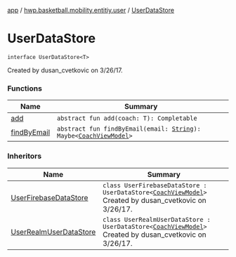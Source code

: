 [app](../../index.md) / [hwp.basketball.mobility.entitiy.user](../index.md) / [UserDataStore](.)

# UserDataStore

`interface UserDataStore<T>`

Created by dusan_cvetkovic on 3/26/17.

### Functions

| Name | Summary |
|---|---|
| [add](add.md) | `abstract fun add(coach: T): Completable` |
| [findByEmail](find-by-email.md) | `abstract fun findByEmail(email: `[`String`](https://kotlinlang.org/api/latest/jvm/stdlib/kotlin/-string/index.html)`): Maybe<`[`CoachViewModel`](../-coach-view-model/index.md)`>` |

### Inheritors

| Name | Summary |
|---|---|
| [UserFirebaseDataStore](../-user-firebase-data-store/index.md) | `class UserFirebaseDataStore : UserDataStore<`[`CoachViewModel`](../-coach-view-model/index.md)`>`<br>Created by dusan_cvetkovic on 3/26/17. |
| [UserRealmUserDataStore](../-user-realm-user-data-store/index.md) | `class UserRealmUserDataStore : UserDataStore<`[`CoachViewModel`](../-coach-view-model/index.md)`>`<br>Created by dusan_cvetkovic on 3/26/17. |
